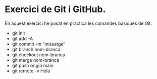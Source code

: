 # Exercici de Git i GitHub.
En aquest exercici he posat en pràctica les comandes bàsiques de Git.
- git init
- git add -A
- git commit -m “missatge”
- git branch nom-branca
- git checkout nom-branca
- git merge nom-branca
- git push origin main
- git remote -v
Hola
